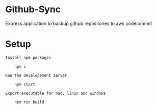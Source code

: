 # Github-Sync
Express application to backup github repositories to aws codecommit

# Setup

    Install npm packages

        npm i

    Run the developement server

        npm start

    Export executable for mac, linux and windows

        npm run build